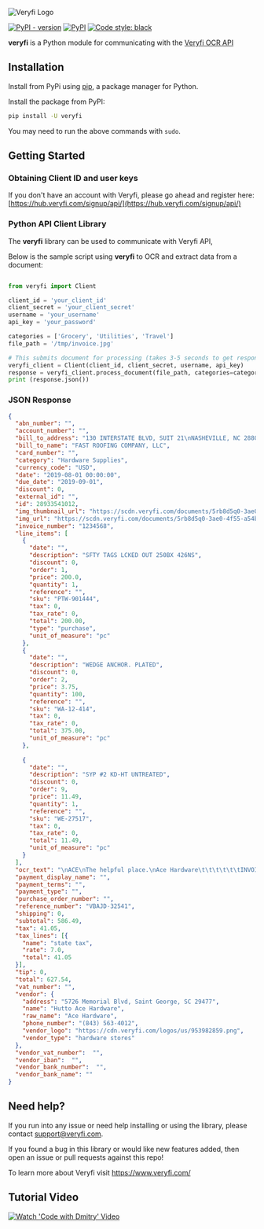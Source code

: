 ![Veryfi Logo](https://cdn.veryfi.com/logos/veryfi-logo-wide-github.png)

[![PyPI - version](https://img.shields.io/pypi/v/veryfi.svg)](https://pypi.python.org/pypi/veryfi/)
[![PyPI](https://img.shields.io/pypi/pyversions/veryfi.svg)](https://pypi.python.org/pypi/veryfi)
[![Code style: black](https://img.shields.io/badge/code%20style-black-000000.svg)](https://github.com/psf/black)

**veryfi** is a Python module for communicating with the [Veryfi OCR API](https://veryfi.com/api/)

## Installation

Install from PyPi using [pip](http://www.pip-installer.org/en/latest/), a
package manager for Python.


Install the package from PyPI:
```bash
pip install -U veryfi
```
You may need to run the above commands with `sudo`.

## Getting Started

### Obtaining Client ID and user keys
If you don't have an account with Veryfi, please go ahead and register here: [https://hub.veryfi.com/signup/api/](https://hub.veryfi.com/signup/api/)

### Python API Client Library
The **veryfi** library can be used to communicate with Veryfi API,

Below is the sample script using **veryfi** to OCR and extract data from a document:

```python

from veryfi import Client

client_id = 'your_client_id'
client_secret = 'your_client_secret'
username = 'your_username'
api_key = 'your_password'

categories = ['Grocery', 'Utilities', 'Travel']
file_path = '/tmp/invoice.jpg'

# This submits document for processing (takes 3-5 seconds to get response)
veryfi_client = Client(client_id, client_secret, username, api_key)
response = veryfi_client.process_document(file_path, categories=categories)
print (response.json())
```

### JSON Response
```json
{
  "abn_number": "",
  "account_number": "",
  "bill_to_address": "130 INTERSTATE BLVD, SUIT 21\nNASHEVILLE, NC 28806",
  "bill_to_name": "FAST ROOFING COMPANY, LLC",
  "card_number": "",
  "category": "Hardware Supplies",
  "currency_code": "USD",
  "date": "2019-08-01 00:00:00",
  "due_date": "2019-09-01",
  "discount": 0,
  "external_id": "",
  "id": 28933541012,
  "img_thumbnail_url": "https://scdn.veryfi.com/documents/5rb8d5q0-3ae0-4f55-a54b-c01a553ab2da_t.jpg",
  "img_url": "https://scdn.veryfi.com/documents/5rb8d5q0-3ae0-4f55-a54b-c01a553ab2da.pdf",
  "invoice_number": "1234568",
  "line_items": [
    {
      "date": "",
      "description": "SFTY TAGS LCKED OUT 250BX 426NS",
      "discount": 0,
      "order": 1,
      "price": 200.0,
      "quantity": 1,
      "reference": "",
      "sku": "PTW-901444",
      "tax": 0,
      "tax_rate": 0,
      "total": 200.00,
      "type": "purchase",
      "unit_of_measure": "pc"
    },
    {
      "date": "",
      "description": "WEDGE ANCHOR. PLATED",
      "discount": 0,
      "order": 2,
      "price": 3.75,
      "quantity": 100,
      "reference": "",
      "sku": "WA-12-414",
      "tax": 0,
      "tax_rate": 0,
      "total": 375.00,
      "unit_of_measure": "pc"
    },
    
    {
      "date": "",
      "description": "SYP #2 KD-HT UNTREATED",
      "discount": 0,
      "order": 9,
      "price": 11.49,
      "quantity": 1,
      "reference": "",
      "sku": "WE-27517",
      "tax": 0,
      "tax_rate": 0,
      "total": 11.49,
      "unit_of_measure": "pc"
    }
  ],
  "ocr_text": "\nACE\nThe helpful place.\nAce Hardware\t\t\t\t\t\tINVOICE\n5726.....",
  "payment_display_name": "",
  "payment_terms": "",
  "payment_type": "",
  "purchase_order_number": "",
  "reference_number": "VBAJD-32541",
  "shipping": 0,
  "subtotal": 586.49,
  "tax": 41.05,
  "tax_lines": [{
    "name": "state tax",
    "rate": 7.0,
    "total": 41.05
  }],
  "tip": 0,
  "total": 627.54,
  "vat_number": "",
  "vendor": {
    "address": "5726 Memorial Blvd, Saint George, SC 29477",
    "name": "Hutto Ace Hardware",
    "raw_name": "Ace Hardware",
    "phone_number": "(843) 563-4012",
    "vendor_logo": "https://cdn.veryfi.com/logos/us/953982859.png",
    "vendor_type": "hardware stores"
  },
  "vendor_vat_number":  "",
  "vendor_iban":  "",
  "vendor_bank_number":  "", 
  "vendor_bank_name": ""
}
``` 

## Need help?
If you run into any issue or need help installing or using the library, please contact support@veryfi.com.

If you found a bug in this library or would like new features added, then open an issue or pull requests against this repo!

To learn more about Veryfi visit https://www.veryfi.com/

## Tutorial Video

[![Watch 'Code with Dmitry' Video](https://img.youtube.com/vi/CwNkFxVEwuo/0.jpg)](https://www.youtube.com/watch?v=CwNkFxVEwuo&list=PLkA-lFc8JUY53MNgA5FWJSLXoW5PWBDfK&index=2)
